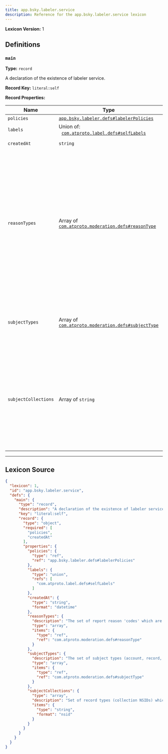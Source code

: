 ```yaml
---
title: app.bsky.labeler.service
description: Reference for the app.bsky.labeler.service lexicon
---
```

**Lexicon Version:** 1

## Definitions

<a name="main"></a>
### `main`

**Type:** `record`

A declaration of the existence of labeler service.

**Record Key:** `literal:self`

**Record Properties:**

| Name | Type | Req'd  | Description | Constraints |
|------|------|----------|-------------|-------------|
| `policies` | [`app.bsky.labeler.defs#labelerPolicies`](/lexicons/app/bsky/labeler/defs#labelerPolicies) | ✅  |  |  |
| `labels` | Union of:<br/>&nbsp;&nbsp;[`com.atproto.label.defs#selfLabels`](/lexicons/com/atproto/label/defs#selfLabels) | ❌  |  |  |
| `createdAt` | `string` | ✅  |  | Format: `datetime` |
| `reasonTypes` | Array of [`com.atproto.moderation.defs#reasonType`](/lexicons/com/atproto/moderation/defs#reasonType) | ❌  | The set of report reason 'codes' which are in-scope for this service to review and action. These usually align to policy categories. If not defined (distinct from empty array), all reason types are allowed. |  |
| `subjectTypes` | Array of [`com.atproto.moderation.defs#subjectType`](/lexicons/com/atproto/moderation/defs#subjectType) | ❌  | The set of subject types (account, record, etc) this service accepts reports on. |  |
| `subjectCollections` | Array of `string` | ❌  | Set of record types (collection NSIDs) which can be reported to this service. If not defined (distinct from empty array), default is any record type. |  |

---

## Lexicon Source
```json
{
  "lexicon": 1,
  "id": "app.bsky.labeler.service",
  "defs": {
    "main": {
      "type": "record",
      "description": "A declaration of the existence of labeler service.",
      "key": "literal:self",
      "record": {
        "type": "object",
        "required": [
          "policies",
          "createdAt"
        ],
        "properties": {
          "policies": {
            "type": "ref",
            "ref": "app.bsky.labeler.defs#labelerPolicies"
          },
          "labels": {
            "type": "union",
            "refs": [
              "com.atproto.label.defs#selfLabels"
            ]
          },
          "createdAt": {
            "type": "string",
            "format": "datetime"
          },
          "reasonTypes": {
            "description": "The set of report reason 'codes' which are in-scope for this service to review and action. These usually align to policy categories. If not defined (distinct from empty array), all reason types are allowed.",
            "type": "array",
            "items": {
              "type": "ref",
              "ref": "com.atproto.moderation.defs#reasonType"
            }
          },
          "subjectTypes": {
            "description": "The set of subject types (account, record, etc) this service accepts reports on.",
            "type": "array",
            "items": {
              "type": "ref",
              "ref": "com.atproto.moderation.defs#subjectType"
            }
          },
          "subjectCollections": {
            "type": "array",
            "description": "Set of record types (collection NSIDs) which can be reported to this service. If not defined (distinct from empty array), default is any record type.",
            "items": {
              "type": "string",
              "format": "nsid"
            }
          }
        }
      }
    }
  }
}
```
